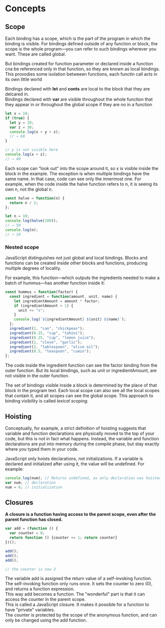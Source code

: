 # Concepts

## Scope
Each binding has a scope, which is the part of the program in which the binding is visible. For bindings defined outside of any function or block, the scope is the whole program—you can refer to such bindings wherever you want. These are called global. 


But bindings created for function parameter or declared inside a function cna be referenced only in that function, so they are known as local bindings. This provodies some isolation betweeen functions, each functin call acts in its own little world 


Bindings declared with **let** and **conts** are local to the block that they are delcared in. \
Bindings declared with **var** are visible throughout the whole function that they appear in or throughout the global scope if they are no in a function

```javascript
let x = 10;
if (true) {
  let y = 20;
  var z = 30;
  console.log(x + y + z);
  // → 60
}

// y is not visible here
console.log(x + z);
// → 40
```

Each scope can “look out” into the scope around it, so x is visible inside the block in the example. The exception is when multiple bindings have the same name. In that case, code can see only the innermost one. For example, when the code inside the halve function refers to n, it is seeing its own n, not the global n.

```javascript
const halve = function(n) {
  return n / 2;
};

let n = 10;
console.log(halve(100));
// → 50
console.log(n);
// → 10
```

### Nested scope
JavaScript distinguishes not just global and local bindings. Blocks and functions can be created inside other blocks and functions, producing multiple degrees of locality.

For example, this function—which outputs the ingredients needed to make a batch of hummus—has another function inside it:

```javascript
const hummus = function(factor) {
  const ingredient = function(amount, unit, name) {
    let ingredientAmount = amount * factor;
    if (ingredientAmount > 1) {
      unit += "s";
    }
    console.log(`${ingredientAmount} ${unit} ${name}`);
  };
  ingredient(1, "can", "chickpeas");
  ingredient(0.25, "cup", "tahini");
  ingredient(0.25, "cup", "lemon juice");
  ingredient(1, "clove", "garlic");
  ingredient(2, "tablespoon", "olive oil");
  ingredient(0.5, "teaspoon", "cumin");
};
```

The code inside the ingredient function can see the factor binding from the outer function. But its local bindings, such as unit or ingredientAmount, are not visible in the outer function.

The set of bindings visible inside a block is determined by the place of that block in the program text. Each local scope can also see all the local scopes that contain it, and all scopes can see the global scope. This approach to binding visibility is called *lexical scoping*.


## Hoisting

Conceptually, for example, a strict definition of hoisting suggests that variable and function declarations are physically moved to the top of your code, but this is not in fact what happens. Instead, the variable and function declarations are put into memory during the compile phase, but stay exactly where you typed them in your code.

JavaScript only hoists declarations, not initializations. If a variable is declared and initialized after using it, the value will be undefined. For example:

```javascript
console.log(num); // Returns undefined, as only declaration was hoisted, no initialization has happened at this stage 
var num; // declaration
num = 6; // initialization
```


## Closures

**A closure is a function having access to the parent scope, even after the parent function has closed.**

```javascript
var add = (function () {
  var counter = 0;
  return function () {counter += 1; return counter}
})();

add();
add();
add();

// the counter is now 3
```

The variable add is assigned the return value of a self-invoking function. \
The self-invoking function only runs once. It sets the counter to zero (0), and returns a function expression. \
This way add becomes a function. The "wonderful" part is that it can access the counter in the parent scope. \
This is called a JavaScript closure. It makes it possible for a function to have "private" variables. \
The counter is protected by the scope of the anonymous function, and can only be changed using the add function.